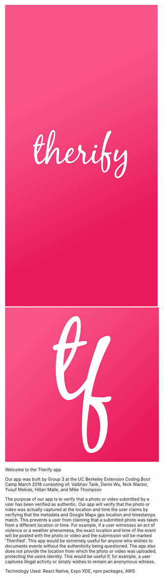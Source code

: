 ![screenshot](assets/images/splash.png)
![screenshot](assets/images/icon.png)

Welcome to the Therify app

Our app was built by Group 3 at the UC Berkeley Extension Coding Boot Camp March 2018 consisting of: 
Vaibhav Tank, Denis Wu, Nick Wactor, Yusuf Mekias, Hillari Malle, and Mike Thompson

The purpose of our app is to verify that a photo or video submitted by a user has been verified as authentic. Our app will verify that the photo or video was actually captured at the location and time the user claims by verifying that the metadata and Google Maps gps location and timestamps match. This prevents a user from claiming that a submitted photo was taken from a different location or time. For example, if a user witnesses an act of violence or a weather phenomena, the exact location and time of the event will be posted with the photo or video and the submission will be marked 'Therified'. This app would be extremely useful for anyone who wishes to documents events without the authenticity being questioned. The app also does not provide the location from which the photo or video was uploaded, protecting the users identity. This would be useful if, for example, a user captures illegal activity or simply wishes to remain an anonymous witness.

Technology Used:
React Native, Expo XDE, npm packages, AWS
